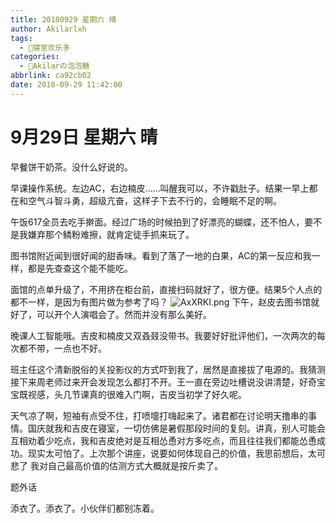 ```yaml
---
title: 20180929 星期六 晴
author: Akilarlxh
tags:
  - 🤣寝室欢乐多
categories:
  - 🍬Akilarの泡泡糖
abbrlink: ca92cb02
date: 2018-09-29 11:42:00
---
```

# 9月29日 星期六 晴

早餐饼干奶茶。没什么好说的。

早课操作系统。左边AC，右边楠皮……叫醒我可以，不许戳肚子。结果一早上都在和空气斗智斗勇，超级亢奋，这样子下去不行的，会睡眠不足的啊。

午饭617全员去吃手擀面。经过广场的时候拍到了好漂亮的蝴蝶，还不怕人，要不是我嫌弃那个鳞粉难擦，就肯定徒手抓来玩了。

图书馆附近闻到很好闻的甜香味。看到了落了一地的白果，AC的第一反应和我一样，都是先查查这个能不能吃。

面馆的点单升级了，不用挤在柜台前，直接扫码就好了，很方便。结果5个人点的都不一样，是因为有图片做为参考了吗？
![AxXRKI.png](https://s2.ax1x.com/2019/04/17/AxXRKI.png)
下午，赵皮去图书馆就好了，可以开个人演唱会了。然而并没有那么美好。

晚课人工智能哦。吉皮和楠皮又双叒叕没带书。我要好好批评他们，一次两次的每次都不带，一点也不好。

班主任这个清新脱俗的关投影仪的方式吓到我了，居然是直接拔了电源的。我猜测接下来周老师过来开会发现怎么都打不开。王一直在旁边吐槽说没讲清楚，好奇宝宝既视感，头几节课真的很难入门啊，吉皮当初学了好久呢。

天气凉了啊，短袖有点受不住，打喷嚏打嗨起来了。诸君都在讨论明天撸串的事情。国庆就我和吉皮在寝室，一切仿佛是暑假那段时间的复刻。讲真，别人可能会互相劝着少吃点，我和吉皮绝对是互相怂恿对方多吃点，而且往往我们都能怂恿成功。现实太可怕了。上次那个讲座，说要如何体现自己的价值，我思前想后，太可悲了 我对自己最高价值的估测方式大概就是按斤卖了。

题外话

添衣了。添衣了。小伙伴们都别冻着。